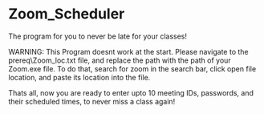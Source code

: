 # Zoom_Scheduler
The program for you to never be late for your classes!

WARNING: This Program doesnt work at the start. Please navigate to the prereq\Zoom_loc.txt file, and replace the path with the path of your Zoom.exe file.
To do that, search for zoom in the search bar, click open file location, and paste its location into the file.

Thats all, now you are ready to enter upto 10 meeting IDs, passwords, and their scheduled times, to never miss a class again!
